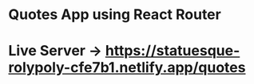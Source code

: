 # Quotes App using React Router 
# Live Server -> https://statuesque-rolypoly-cfe7b1.netlify.app/quotes
